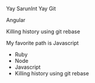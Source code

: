 Yay
SarunInt
Yay Git

Angular

Killing history using git rebase

My favorite path is Javascript

* Ruby
* Node
* Javascript
* Killing history using git rebase
